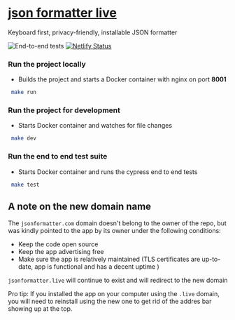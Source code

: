 # [json formatter live](https://jsonformatter.com)
Keyboard first, privacy-friendly, installable JSON formatter

![End-to-end tests](https://github.com/alexandrunastase/json-formatter-live/workflows/End-to-end%20tests/badge.svg?branch=main)
[![Netlify Status](https://api.netlify.com/api/v1/badges/dec0f7d7-666e-4b01-ab1e-b282a52ab6d5/deploy-status)](https://app.netlify.com/sites/jfl/deploys)

### Run the project locally
- Builds the project and starts a Docker container with nginx on port **8001**
```bash
 make run
```

### Run the project for development
- Starts Docker container and watches for file changes
```bash
 make dev
```

### Run the end to end test suite
- Starts Docker container and runs the cypress end to end tests
```bash
 make test
```

## A note on the new domain name

The `jsonformatter.com` domain doesn't belong to the owner of the repo, but was kindly pointed to the app by its owner under the following conditions:

 - Keep the code open source
 - Keep the app advertising free
 - Make sure the app is relatively maintained (TLS certificates are up-to-date, app is functional and has a decent uptime )
 
`jsonformatter.live` will continue to exist and will redirect to the new domain
 
Pro tip: If you installed the app on your computer using the `.live` domain, you will need to reinstall using the new one to get rid of the addres bar showing up at the top.